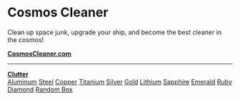 # Cosmos Cleaner 
Clean up space junk, upgrade your ship, and become the best cleaner in the cosmos!

**[CosmosCleaner.com](https://CosmosCleaner.com "CosmosCleaner.com")**

------

<div id="clutter" class="headingCC"><a href="/clutter" title="Clutter Types"><strong>Clutter</strong></a></div>
<div class="headingCCitems">
    <a href="/clutter/aluminum/" title="Aluminum (Clutter)">Aluminum</a>
    <a href="/clutter/steel/" title="Steel (Clutter)">Steel</a>
    <a href="/clutter/copper/" title="Copper (Clutter)">Copper</a>
    <a href="/clutter/titanium/" title="Titanium (Clutter)">Titanium</a>
    <a href="/clutter/silver/" title="Silver (Clutter)">Silver</a>
    <a href="/clutter/gold/" title="Gold (Clutter)">Gold</a>
    <a href="/clutter/lithium/" title="Lithium (Clutter)">Lithium</a>
    <a href="/clutter/sapphire/" title="Sapphire (Clutter)">Sapphire</a>
    <a href="/clutter/emerald/" title="Emerald (Clutter)">Emerald</a>
    <a href="/clutter/ruby/" title="Ruby (Clutter)">Ruby</a>
    <a href="/clutter/diamond/" title="Diamond (Clutter)">Diamond</a>
    <a href="/clutter/box/" title="Random Box (Clutter)">Random Box</a>
</div>